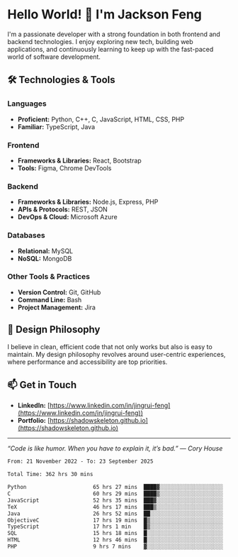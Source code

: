 # Hello World! 👋 I'm Jackson Feng

I'm a passionate developer with a strong foundation in both frontend and backend technologies. I enjoy exploring new tech, building web applications, and continuously learning to keep up with the fast-paced world of software development.

## 🛠 Technologies & Tools

### Languages
- **Proficient:** Python, C++, C, JavaScript, HTML, CSS, PHP
- **Familiar:** TypeScript, Java

### Frontend
- **Frameworks & Libraries:** React, Bootstrap
- **Tools:** Figma, Chrome DevTools

### Backend
- **Frameworks & Libraries:** Node.js, Express, PHP
- **APIs & Protocols:** REST, JSON
- **DevOps & Cloud:** Microsoft Azure

### Databases
- **Relational:** MySQL
- **NoSQL:** MongoDB

### Other Tools & Practices
- **Version Control:** Git, GitHub
- **Command Line:** Bash
- **Project Management:** Jira


## 🎨 Design Philosophy

I believe in clean, efficient code that not only works but also is easy to maintain. My design philosophy revolves around user-centric experiences, where performance and accessibility are top priorities.

## 📫 Get in Touch

- **LinkedIn:** [https://www.linkedin.com/in/jingrui-feng](https://www.linkedin.com/in/jingrui-feng))
- **Portfolio:** [https://shadowskeleton.github.io](https://shadowskeleton.github.io)

---

*“Code is like humor. When you have to explain it, it’s bad.” — Cory House*



<!--START_SECTION:waka-->

```txt
From: 21 November 2022 - To: 23 September 2025

Total Time: 362 hrs 30 mins

Python                     65 hrs 27 mins  ████▓░░░░░░░░░░░░░░░░░░░░   18.05 %
C                          60 hrs 29 mins  ████▒░░░░░░░░░░░░░░░░░░░░   16.69 %
JavaScript                 52 hrs 35 mins  ███▓░░░░░░░░░░░░░░░░░░░░░   14.51 %
TeX                        46 hrs 17 mins  ███▒░░░░░░░░░░░░░░░░░░░░░   12.77 %
Java                       26 hrs 52 mins  ██░░░░░░░░░░░░░░░░░░░░░░░   07.41 %
ObjectiveC                 17 hrs 19 mins  █▒░░░░░░░░░░░░░░░░░░░░░░░   04.78 %
TypeScript                 17 hrs 1 min    █▒░░░░░░░░░░░░░░░░░░░░░░░   04.70 %
SQL                        15 hrs 18 mins  █░░░░░░░░░░░░░░░░░░░░░░░░   04.22 %
HTML                       12 hrs 46 mins  █░░░░░░░░░░░░░░░░░░░░░░░░   03.52 %
PHP                        9 hrs 7 mins    ▓░░░░░░░░░░░░░░░░░░░░░░░░   02.52 %
```

<!--END_SECTION:waka-->

